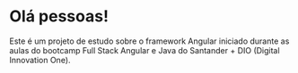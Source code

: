 <h1>Olá pessoas!</h1>

Este é um projeto de estudo sobre o framework Angular iniciado durante as aulas do bootcamp Full Stack Angular e Java do Santander + DIO (Digital Innovation One).
